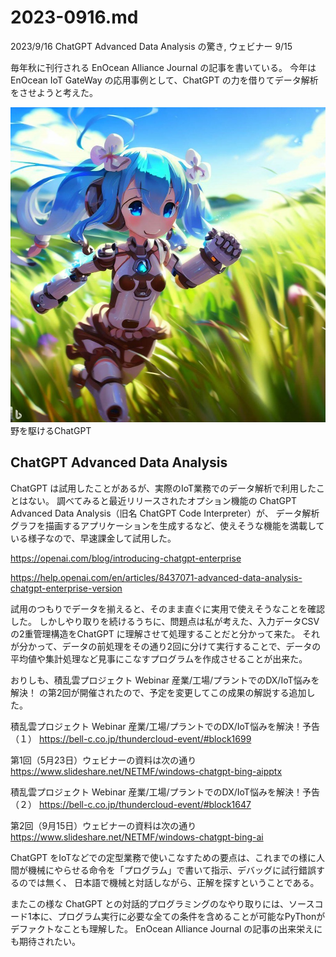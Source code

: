# 2023-0916.md

2023/9/16 ChatGPT Advanced Data Analysis の驚き, ウェビナー 9/15

毎年秋に刊行される EnOcean Alliance Journal の記事を書いている。
今年はEnOcean IoT GateWay の応用事例として、ChatGPT の力を借りてデータ解析をさせようと考えた。

![野を駆けるChatGPT](chat-gpt.jpg)
<br/>
野を駆けるChatGPT

## ChatGPT Advanced Data Analysis

ChatGPT は試用したことがあるが、実際のIoT業務でのデータ解析で利用したことはない。
調べてみると最近リリースされたオプション機能の ChatGPT Advanced Data Analysis（旧名 ChatGPT Code Interpreter）が、
データ解析グラフを描画するアプリケーションを生成するなど、使えそうな機能を満載している様子なので、早速課金して試用した。

https://openai.com/blog/introducing-chatgpt-enterprise

https://help.openai.com/en/articles/8437071-advanced-data-analysis-chatgpt-enterprise-version

試用のつもりでデータを揃えると、そのまま直ぐに実用で使えそうなことを確認した。
しかしやり取りを続けるうちに、問題点は私が考えた、入力データCSVの2重管理構造をChatGPT に理解させて処理することだと分かって来た。
それが分かって、データの前処理をその通り2回に分けて実行することで、データの平均値や集計処理など見事にこなすプログラムを作成させることが出来た。

おりしも、積乱雲プロジェクト Webinar 産業/工場/プラントでのDX/IoT悩みを解決！
の第2回が開催されたので、予定を変更してこの成果の解説する追加した。

積乱雲プロジェクト Webinar 産業/工場/プラントでのDX/IoT悩みを解決！予告（１）
https://bell-c.co.jp/thundercloud-event/#block1699

第1回（5月23日）ウェビナーの資料は次の通り
https://www.slideshare.net/NETMF/windows-chatgpt-bing-aipptx

積乱雲プロジェクト Webinar 産業/工場/プラントでのDX/IoT悩みを解決！予告（２）
https://bell-c.co.jp/thundercloud-event/#block1647

第2回（9月15日）ウェビナーの資料は次の通り
https://www.slideshare.net/NETMF/windows-chatgpt-bing-ai

ChatGPT をIoTなどでの定型業務で使いこなすための要点は、これまでの様に人間が機械にやらせる命令を「プログラム」で書いて指示、デバッグに試行錯誤するのでは無く、
日本語で機械と対話しながら、正解を探すということである。

またこの様な ChatGPT との対話的プログラミングのなやり取りには、ソースコード1本に、プログラム実行に必要な全ての条件を含めることが可能なPyThonがデファクトなことも理解した。
EnOcean Alliance Journal の記事の出来栄えにも期待されたい。
